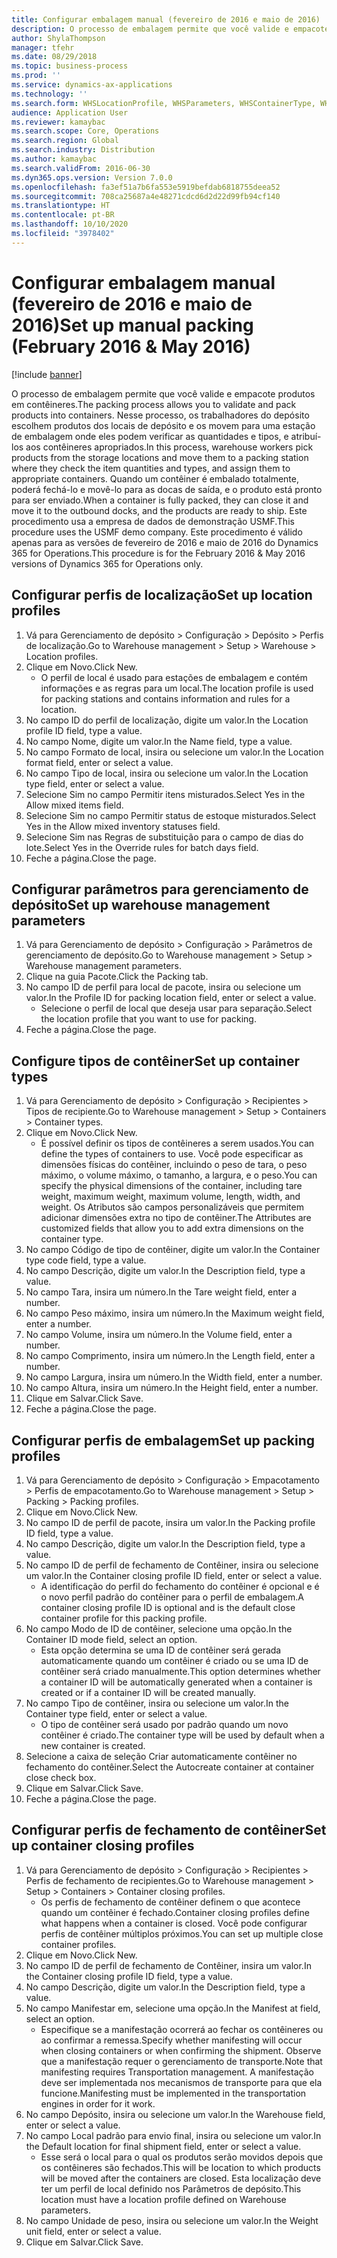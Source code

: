 ```yaml
---
title: Configurar embalagem manual (fevereiro de 2016 e maio de 2016)
description: O processo de embalagem permite que você valide e empacote produtos em contêineres.
author: ShylaThompson
manager: tfehr
ms.date: 08/29/2018
ms.topic: business-process
ms.prod: ''
ms.service: dynamics-ax-applications
ms.technology: ''
ms.search.form: WHSLocationProfile, WHSParameters, WHSContainerType, WHSPackProfile, WHSCloseContainerProfile, InventLocationIdLookup, UnitOfMeasureLookup
audience: Application User
ms.reviewer: kamaybac
ms.search.scope: Core, Operations
ms.search.region: Global
ms.search.industry: Distribution
ms.author: kamaybac
ms.search.validFrom: 2016-06-30
ms.dyn365.ops.version: Version 7.0.0
ms.openlocfilehash: fa3ef51a7b6fa553e5919befdab6818755deea52
ms.sourcegitcommit: 708ca25687a4e48271cdcd6d2d22d99fb94cf140
ms.translationtype: HT
ms.contentlocale: pt-BR
ms.lasthandoff: 10/10/2020
ms.locfileid: "3978402"
---
```

# <a name="set-up-manual-packing-february-2016--may-2016"></a><span data-ttu-id="30c95-103">Configurar embalagem manual (fevereiro de 2016 e maio de 2016)</span><span class="sxs-lookup"><span data-stu-id="30c95-103">Set up manual packing (February 2016 & May 2016)</span></span>

[!include [banner](../../includes/banner.md)]

<span data-ttu-id="30c95-104">O processo de embalagem permite que você valide e empacote produtos em contêineres.</span><span class="sxs-lookup"><span data-stu-id="30c95-104">The packing process allows you to validate and pack products into containers.</span></span> <span data-ttu-id="30c95-105">Nesse processo, os trabalhadores do depósito escolhem produtos dos locais de depósito e os movem para uma estação de embalagem onde eles podem verificar as quantidades e tipos, e atribuí-los aos contêineres apropriados.</span><span class="sxs-lookup"><span data-stu-id="30c95-105">In this process, warehouse workers pick products from the storage locations and move them to a packing station where they check the item quantities and types, and assign them to appropriate containers.</span></span> <span data-ttu-id="30c95-106">Quando um contêiner é embalado totalmente, poderá fechá-lo e movê-lo para as docas de saída, e o produto está pronto para ser enviado.</span><span class="sxs-lookup"><span data-stu-id="30c95-106">When a container is fully packed, they can close it and move it to the outbound docks, and the products are ready to ship.</span></span> <span data-ttu-id="30c95-107">Este procedimento usa a empresa de dados de demonstração USMF.</span><span class="sxs-lookup"><span data-stu-id="30c95-107">This procedure uses the USMF demo company.</span></span> <span data-ttu-id="30c95-108">Este procedimento é válido apenas para as versões de fevereiro de 2016 e maio de 2016 do Dynamics 365 for Operations.</span><span class="sxs-lookup"><span data-stu-id="30c95-108">This procedure is for the February 2016 & May 2016 versions of Dynamics 365 for Operations only.</span></span>


## <a name="set-up-location-profiles"></a><span data-ttu-id="30c95-109">Configurar perfis de localização</span><span class="sxs-lookup"><span data-stu-id="30c95-109">Set up location profiles</span></span>
1. <span data-ttu-id="30c95-110">Vá para Gerenciamento de depósito > Configuração > Depósito > Perfis de localização.</span><span class="sxs-lookup"><span data-stu-id="30c95-110">Go to Warehouse management > Setup > Warehouse > Location profiles.</span></span>
2. <span data-ttu-id="30c95-111">Clique em Novo.</span><span class="sxs-lookup"><span data-stu-id="30c95-111">Click New.</span></span>
    * <span data-ttu-id="30c95-112">O perfil de local é usado para estações de embalagem e contém informações e as regras para um local.</span><span class="sxs-lookup"><span data-stu-id="30c95-112">The location profile is used for packing stations and contains information and rules for a location.</span></span>  
3. <span data-ttu-id="30c95-113">No campo ID do perfil de localização, digite um valor.</span><span class="sxs-lookup"><span data-stu-id="30c95-113">In the Location profile ID field, type a value.</span></span>
4. <span data-ttu-id="30c95-114">No campo Nome, digite um valor.</span><span class="sxs-lookup"><span data-stu-id="30c95-114">In the Name field, type a value.</span></span>
5. <span data-ttu-id="30c95-115">No campo Formato de local, insira ou selecione um valor.</span><span class="sxs-lookup"><span data-stu-id="30c95-115">In the Location format field, enter or select a value.</span></span>
6. <span data-ttu-id="30c95-116">No campo Tipo de local, insira ou selecione um valor.</span><span class="sxs-lookup"><span data-stu-id="30c95-116">In the Location type field, enter or select a value.</span></span>
7. <span data-ttu-id="30c95-117">Selecione Sim no campo Permitir itens misturados.</span><span class="sxs-lookup"><span data-stu-id="30c95-117">Select Yes in the Allow mixed items field.</span></span>
8. <span data-ttu-id="30c95-118">Selecione Sim no campo Permitir status de estoque misturados.</span><span class="sxs-lookup"><span data-stu-id="30c95-118">Select Yes in the Allow mixed  inventory statuses field.</span></span>
9. <span data-ttu-id="30c95-119">Selecione Sim nas Regras de substituição para o campo de dias do lote.</span><span class="sxs-lookup"><span data-stu-id="30c95-119">Select Yes in the Override rules for batch days field.</span></span>
10. <span data-ttu-id="30c95-120">Feche a página.</span><span class="sxs-lookup"><span data-stu-id="30c95-120">Close the page.</span></span>

## <a name="set-up-warehouse-management-parameters"></a><span data-ttu-id="30c95-121">Configurar parâmetros para gerenciamento de depósito</span><span class="sxs-lookup"><span data-stu-id="30c95-121">Set up warehouse management parameters</span></span> 
1. <span data-ttu-id="30c95-122">Vá para Gerenciamento de depósito > Configuração > Parâmetros de gerenciamento de depósito.</span><span class="sxs-lookup"><span data-stu-id="30c95-122">Go to Warehouse management > Setup > Warehouse management parameters.</span></span>
2. <span data-ttu-id="30c95-123">Clique na guia Pacote.</span><span class="sxs-lookup"><span data-stu-id="30c95-123">Click the Packing tab.</span></span>
3. <span data-ttu-id="30c95-124">No campo ID de perfil para local de pacote, insira ou selecione um valor.</span><span class="sxs-lookup"><span data-stu-id="30c95-124">In the Profile ID for packing location field, enter or select a value.</span></span>
    * <span data-ttu-id="30c95-125">Selecione o perfil de local que deseja usar para separação.</span><span class="sxs-lookup"><span data-stu-id="30c95-125">Select the location profile that you want to use for packing.</span></span>  
4. <span data-ttu-id="30c95-126">Feche a página.</span><span class="sxs-lookup"><span data-stu-id="30c95-126">Close the page.</span></span>

## <a name="set-up-container-types"></a><span data-ttu-id="30c95-127">Configure tipos de contêiner</span><span class="sxs-lookup"><span data-stu-id="30c95-127">Set up container types</span></span>
1. <span data-ttu-id="30c95-128">Vá para Gerenciamento de depósito > Configuração > Recipientes > Tipos de recipiente.</span><span class="sxs-lookup"><span data-stu-id="30c95-128">Go to Warehouse management > Setup > Containers > Container types.</span></span>
2. <span data-ttu-id="30c95-129">Clique em Novo.</span><span class="sxs-lookup"><span data-stu-id="30c95-129">Click New.</span></span>
    * <span data-ttu-id="30c95-130">É possível definir os tipos de contêineres a serem usados.</span><span class="sxs-lookup"><span data-stu-id="30c95-130">You can define the types of containers to use.</span></span> <span data-ttu-id="30c95-131">Você pode especificar as dimensões físicas do contêiner, incluindo o peso de tara, o peso máximo, o volume máximo, o tamanho, a largura, e o peso.</span><span class="sxs-lookup"><span data-stu-id="30c95-131">You can specify the physical dimensions of the container, including tare weight, maximum weight, maximum volume, length, width, and weight.</span></span>  <span data-ttu-id="30c95-132">Os Atributos são campos personalizáveis que permitem adicionar dimensões extra no tipo de contêiner.</span><span class="sxs-lookup"><span data-stu-id="30c95-132">The Attributes are customized fields that allow you to add extra dimensions on the container type.</span></span>     
3. <span data-ttu-id="30c95-133">No campo Código de tipo de contêiner, digite um valor.</span><span class="sxs-lookup"><span data-stu-id="30c95-133">In the Container type code field, type a value.</span></span>
4. <span data-ttu-id="30c95-134">No campo Descrição, digite um valor.</span><span class="sxs-lookup"><span data-stu-id="30c95-134">In the Description field, type a value.</span></span>
5. <span data-ttu-id="30c95-135">No campo Tara, insira um número.</span><span class="sxs-lookup"><span data-stu-id="30c95-135">In the Tare weight field, enter a number.</span></span>
6. <span data-ttu-id="30c95-136">No campo Peso máximo, insira um número.</span><span class="sxs-lookup"><span data-stu-id="30c95-136">In the Maximum weight field, enter a number.</span></span>
7. <span data-ttu-id="30c95-137">No campo Volume, insira um número.</span><span class="sxs-lookup"><span data-stu-id="30c95-137">In the Volume field, enter a number.</span></span>
8. <span data-ttu-id="30c95-138">No campo Comprimento, insira um número.</span><span class="sxs-lookup"><span data-stu-id="30c95-138">In the Length field, enter a number.</span></span>
9. <span data-ttu-id="30c95-139">No campo Largura, insira um número.</span><span class="sxs-lookup"><span data-stu-id="30c95-139">In the Width field, enter a number.</span></span>
10. <span data-ttu-id="30c95-140">No campo Altura, insira um número.</span><span class="sxs-lookup"><span data-stu-id="30c95-140">In the Height field, enter a number.</span></span>
11. <span data-ttu-id="30c95-141">Clique em Salvar.</span><span class="sxs-lookup"><span data-stu-id="30c95-141">Click Save.</span></span>
12. <span data-ttu-id="30c95-142">Feche a página.</span><span class="sxs-lookup"><span data-stu-id="30c95-142">Close the page.</span></span>

## <a name="set-up-packing-profiles"></a><span data-ttu-id="30c95-143">Configurar perfis de embalagem</span><span class="sxs-lookup"><span data-stu-id="30c95-143">Set up packing profiles</span></span>
1. <span data-ttu-id="30c95-144">Vá para Gerenciamento de depósito > Configuração > Empacotamento > Perfis de empacotamento.</span><span class="sxs-lookup"><span data-stu-id="30c95-144">Go to Warehouse management > Setup > Packing > Packing profiles.</span></span>
2. <span data-ttu-id="30c95-145">Clique em Novo.</span><span class="sxs-lookup"><span data-stu-id="30c95-145">Click New.</span></span>
3. <span data-ttu-id="30c95-146">No campo ID de perfil de pacote, insira um valor.</span><span class="sxs-lookup"><span data-stu-id="30c95-146">In the Packing profile ID field, type a value.</span></span>
4. <span data-ttu-id="30c95-147">No campo Descrição, digite um valor.</span><span class="sxs-lookup"><span data-stu-id="30c95-147">In the Description field, type a value.</span></span>
5. <span data-ttu-id="30c95-148">No campo ID de perfil de fechamento de Contêiner, insira ou selecione um valor.</span><span class="sxs-lookup"><span data-stu-id="30c95-148">In the Container closing profile ID field, enter or select a value.</span></span>
    * <span data-ttu-id="30c95-149">A identificação do perfil do fechamento do contêiner é opcional e é o novo perfil padrão do contêiner para o perfil de embalagem.</span><span class="sxs-lookup"><span data-stu-id="30c95-149">A container closing profile ID is optional and is the default close container profile for this packing profile.</span></span>  
6. <span data-ttu-id="30c95-150">No campo Modo de ID de contêiner, selecione uma opção.</span><span class="sxs-lookup"><span data-stu-id="30c95-150">In the Container ID mode field, select an option.</span></span>
    * <span data-ttu-id="30c95-151">Esta opção determina se uma ID de contêiner será gerada automaticamente quando um contêiner é criado ou se uma ID de contêiner será criado manualmente.</span><span class="sxs-lookup"><span data-stu-id="30c95-151">This option determines whether a container ID will be automatically generated when a container is created or if a container ID will be created manually.</span></span>  
7. <span data-ttu-id="30c95-152">No campo Tipo de contêiner, insira ou selecione um valor.</span><span class="sxs-lookup"><span data-stu-id="30c95-152">In the Container type field, enter or select a value.</span></span>
    * <span data-ttu-id="30c95-153">O tipo de contêiner será usado por padrão quando um novo contêiner é criado.</span><span class="sxs-lookup"><span data-stu-id="30c95-153">The container type will be used by default when a new container is created.</span></span>  
8. <span data-ttu-id="30c95-154">Selecione a caixa de seleção Criar automaticamente contêiner no fechamento do contêiner.</span><span class="sxs-lookup"><span data-stu-id="30c95-154">Select the Autocreate container at container close check box.</span></span>
9. <span data-ttu-id="30c95-155">Clique em Salvar.</span><span class="sxs-lookup"><span data-stu-id="30c95-155">Click Save.</span></span>
10. <span data-ttu-id="30c95-156">Feche a página.</span><span class="sxs-lookup"><span data-stu-id="30c95-156">Close the page.</span></span>

## <a name="set-up-container-closing-profiles"></a><span data-ttu-id="30c95-157">Configurar perfis de fechamento de contêiner</span><span class="sxs-lookup"><span data-stu-id="30c95-157">Set up container closing profiles</span></span>
1. <span data-ttu-id="30c95-158">Vá para Gerenciamento de depósito > Configuração > Recipientes > Perfis de fechamento de recipientes.</span><span class="sxs-lookup"><span data-stu-id="30c95-158">Go to Warehouse management > Setup > Containers > Container closing profiles.</span></span>
    * <span data-ttu-id="30c95-159">Os perfis de fechamento de contêiner definem o que acontece quando um contêiner é fechado.</span><span class="sxs-lookup"><span data-stu-id="30c95-159">Container closing profiles define what happens when a container is closed.</span></span> <span data-ttu-id="30c95-160">Você pode configurar perfis de contêiner múltiplos próximos.</span><span class="sxs-lookup"><span data-stu-id="30c95-160">You can set up multiple close container profiles.</span></span>       
2. <span data-ttu-id="30c95-161">Clique em Novo.</span><span class="sxs-lookup"><span data-stu-id="30c95-161">Click New.</span></span>
3. <span data-ttu-id="30c95-162">No campo ID de perfil de fechamento de Contêiner, insira um valor.</span><span class="sxs-lookup"><span data-stu-id="30c95-162">In the Container closing profile ID field, type a value.</span></span>
4. <span data-ttu-id="30c95-163">No campo Descrição, digite um valor.</span><span class="sxs-lookup"><span data-stu-id="30c95-163">In the Description field, type a value.</span></span>
5. <span data-ttu-id="30c95-164">No campo Manifestar em, selecione uma opção.</span><span class="sxs-lookup"><span data-stu-id="30c95-164">In the Manifest at field, select an option.</span></span>
    * <span data-ttu-id="30c95-165">Especifique se a manifestação ocorrerá ao fechar os contêineres ou ao confirmar a remessa.</span><span class="sxs-lookup"><span data-stu-id="30c95-165">Specify whether manifesting will occur when closing containers or when confirming the shipment.</span></span> <span data-ttu-id="30c95-166">Observe que a manifestação requer o gerenciamento de transporte.</span><span class="sxs-lookup"><span data-stu-id="30c95-166">Note that manifesting requires Transportation management.</span></span> <span data-ttu-id="30c95-167">A manifestação deve ser implementada nos mecanismos de transporte para que ela funcione.</span><span class="sxs-lookup"><span data-stu-id="30c95-167">Manifesting must be implemented in the transportation engines in order for it work.</span></span>  
6. <span data-ttu-id="30c95-168">No campo Depósito, insira ou selecione um valor.</span><span class="sxs-lookup"><span data-stu-id="30c95-168">In the Warehouse field, enter or select a value.</span></span>
7. <span data-ttu-id="30c95-169">No campo Local padrão para envio final, insira ou selecione um valor.</span><span class="sxs-lookup"><span data-stu-id="30c95-169">In the Default location for final shipment field, enter or select a value.</span></span>
    * <span data-ttu-id="30c95-170">Esse será o local para o qual os produtos serão movidos depois que os contêineres são fechados.</span><span class="sxs-lookup"><span data-stu-id="30c95-170">This will be location to which products will be moved after the containers are closed.</span></span> <span data-ttu-id="30c95-171">Esta localização deve ter um perfil de local definido nos Parâmetros de depósito.</span><span class="sxs-lookup"><span data-stu-id="30c95-171">This location must have a location profile defined on Warehouse parameters.</span></span>  
8. <span data-ttu-id="30c95-172">No campo Unidade de peso, insira ou selecione um valor.</span><span class="sxs-lookup"><span data-stu-id="30c95-172">In the Weight unit field, enter or select a value.</span></span>
9. <span data-ttu-id="30c95-173">Clique em Salvar.</span><span class="sxs-lookup"><span data-stu-id="30c95-173">Click Save.</span></span>

